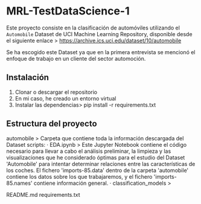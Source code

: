 # MRL-TestDataScience-1
Este proyecto consiste en la clasificación de automóviles utilizando el `Automobile` Dataset de UCI Machine Learning Repository, disponible desde el siguiente enlace > https://archive.ics.uci.edu/dataset/10/automobile

Se ha escogido este Dataset ya que en la primera entrevista se mencionó el enfoque de trabajo en un cliente del sector automoción.

## Instalación
1. Clonar o descargar el repositorio
2. En mi caso, he creado un entorno virtual
3. Instalar las dependencias> pip install -r requirements.txt

## Estructura del proyecto

automobile > Carpeta que contiene toda la información descargada del Dataset
scripts:
    · EDA.ipynb > Este Jupyter Notebook contiene el código necesario para llevar a cabo el análisis preliminar, la limpieza y las visualizaciones que he considerado óptimas para el estudio del Dataset 'Automobile' para intentar determinar relaciones entre las características de los coches.
    El fichero 'imports-85.data' dentro de la carpeta 'automobile' contiene los datos sobre los que trabajaremos, y el fichero 'imports-85.names' contiene información general.
    · classification_models > 

README.md
requirements.txt